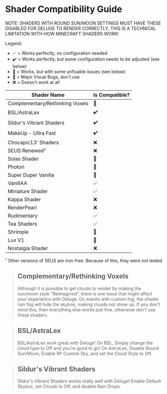 # Shader Compatibility Guide

NOTE: SHADERS WITH ROUND SUN/MOON SETTINGS MUST HAVE THESE DISABLED FOR DELUGE TO RENDER CORRECTLY, THIS IS A TECHNICAL LIMITATION WITH HOW MINECRAFT SHADERS WORK!

Legend:
- ✅ = Works perfectly, no configuration needed
- ✔️ = Works perfectly, but some configuration needs to be adjusted (see below)
- 🐞 = Works, but with some unfixable issues (see below)
- 🐛 = Major Visual Bugs, don't use
- ❌ = Doesn't work at all

| Shader Name                     | Is Compatible? |
|---------------------------------|----------------|
| Complementary/Rethinking Voxels | 🐞             |
| BSL/AstraLex                    | ✔️             |
| Sildur's Vibrant Shaders        | ✔️             |
| MakeUp - Ultra Fast             | ✔️             |
| Chocapic13' Shaders             | ❌              |
| SEUS Renewed¹                   | ❌              |
| Solas Shader                    | 🐛             |
| Photon                          | 🐛             |
| Super Duper Vanilla             | 🐞             |
| VanillAA                        | ✅              |
| Miniature Shader                | ✅              |
| Kappa Shader                    | ❌              |
| RenderPearl                     | ❌              |
| Rudimentary                     | ✅              |
| Tea Shaders                     | ✅              |
| Shrimple                        | 🐞             |
| Lux V1                          | 🐛             |
| Nostalgia Shader                | ❌              |

¹ Other versions of SEUS are non-free. Because of this, they were not tested

> ## Complementary/Rethinking Voxels
> Although it is possible to get clouds to render by making the sun/moon style "Reimagined", there is one issue that might affect your experience with Deluge.
> On events with custom fog, the shader rain fog will hide the skybox, making clouds not show up. If you don't mind this, then everything else works just fine, otherwise don't use these shaders.

> ## BSL/AstraLex
> BSL/AstraLex work great with Deluge! On BSL, Simply change the cloud type to Off and you're good to go! 
> On AstraLex, Disable Round Sun/Moon, Enable RP Custom Sky, and set the Cloud Style to Off.

> ## Sildur's Vibrant Shaders
> Sildur's Vibrant Shaders works really well with Deluge! Enable Default Skybox, set Clouds to Off, and disable Rain Drops.

